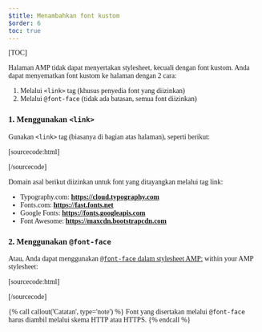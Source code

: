 ```yaml
---
$title: Menambahkan font kustom
$order: 6
toc: true
---
```


[TOC]

Halaman AMP tidak dapat menyertakan stylesheet, kecuali dengan font kustom. Anda dapat menyematkan font kustom ke halaman dengan 2 cara:

1.  Melalui `<link>` tag (khusus penyedia font yang diizinkan)
2.  Melalui `@font-face` (tidak ada batasan, semua font diizinkan)

###  1. Menggunakan `<link>`

 Gunakan `<link>` tag (biasanya di bagian atas halaman), seperti berikut:

[sourcecode:html]

<link rel="stylesheet" href="https://fonts.googleapis.com/css?family=Tangerine">
[/sourcecode]

Domain asal berikut diizinkan untuk font yang ditayangkan melalui tag link:

*  Typography.com: **https://cloud.typography.com**
*  Fonts.com: **https://fast.fonts.net**
*  Google Fonts: **https://fonts.googleapis.com**
*  Font Awesome: **https://maxcdn.bootstrapcdn.com**

###  2. Menggunakan `@font-face`

 Atau, Anda dapat menggunakan [`@font-face` dalam stylesheet AMP:](https://developer.mozilla.org/id/docs/Web/CSS/@font-face)
within your AMP stylesheet:

[sourcecode:html]

<style amp-custom>
  @font-face {
    font-family: "Bitstream Vera Serif Bold";
    src: url("https://somedomain.org/VeraSeBd.ttf");
  }

  body {
    font-family: "Bitstream Vera Serif Bold", serif;
  }
</style>

[/sourcecode]

{% call callout('Catatan', type='note') %}
 Font yang disertakan melalui `@font-face` 
harus diambil melalui skema HTTP atau HTTPS. {% endcall %}

